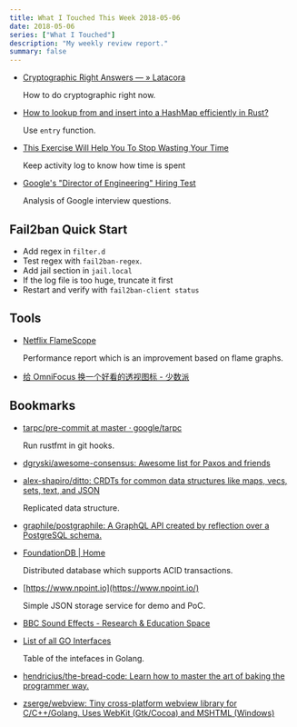 ```yaml
---
title: What I Touched This Week 2018-05-06
date: 2018-05-06
series: ["What I Touched"]
description: "My weekly review report."
summary: false
---
```


* [Cryptographic Right Answers — » Latacora](http://latacora.singles/2018/04/03/cryptographic-right-answers.html)

    How to do cryptographic right now.

* [How to lookup from and insert into a HashMap efficiently in Rust?](https://stackoverflow.com/a/28512504/667158)

    Use `entry` function.

* [This Exercise Will Help You To Stop Wasting Your Time](https://medium.com/darius-foroux/this-exercise-will-help-you-to-wasting-your-time-447cce156205)

    Keep activity log to know how time is spent

* [Google's "Director of Engineering" Hiring Test](http://gwan.com/blog/20160405.html)

    Analysis of Google interview questions.

<!--more-->

## Fail2ban Quick Start

- Add regex in `filter.d`
- Test regex with `fail2ban-regex`.
- Add jail section in `jail.local`
- If the log file is too huge, truncate it first
- Restart and verify with `fail2ban-client status`

## Tools

* [Netflix FlameScope](https://medium.com/netflix-techblog/netflix-flamescope-a57ca19d47bb)

    Performance report which is an improvement based on flame graphs.

* [给 OmniFocus 换一个好看的透视图标 - 少数派](https://sspai.com/post/44083)


## Bookmarks

* [tarpc/pre-commit at master · google/tarpc](https://github.com/google/tarpc/blob/master/hooks/pre-commit)

    Run rustfmt in git hooks.

* [dgryski/awesome-consensus: Awesome list for Paxos and friends](https://github.com/dgryski/awesome-consensus)
* [alex-shapiro/ditto: CRDTs for common data structures like maps, vecs, sets, text, and JSON](https://github.com/alex-shapiro/ditto)

    Replicated data structure.

* [graphile/postgraphile: A GraphQL API created by reflection over a PostgreSQL schema.](https://github.com/graphile/postgraphile)
* [FoundationDB | Home](https://www.foundationdb.org/)

    Distributed database which supports ACID transactions.

* [https://www.npoint.io](https://www.npoint.io/)

    Simple JSON storage service for demo and PoC.

* [BBC Sound Effects - Research & Education Space](http://bbcsfx.acropolis.org.uk/)

* [List of all GO Interfaces](http://sweetohm.net/article/go-interfaces.en.html?mkt_tok=eyJpIjoiTW1OalpHVTJPVEU0TnpnMSIsInQiOiJ0bnlwZ0Ntck40anp1ZEp5aHlTU1BDbktZRklxWEdOTml5N3VYeXZCZUZnMjNOakZLeThRUGpJSWRSZndteGZlMVVIc21zdnc2VzBWUmZXK1NiWFh5ejlQZHV0ZG9vUlwvaTFXMjdoKzQxZWlDTzExVnRRVDZ6dWlOdll0S1wvUjJhIn0%253D)

    Table of the intefaces in Golang.

* [hendricius/the-bread-code: Learn how to master the art of baking the programmer way.](https://github.com/hendricius/the-bread-code)
* [zserge/webview: Tiny cross-platform webview library for C/C++/Golang. Uses WebKit (Gtk/Cocoa) and MSHTML (Windows)](https://github.com/zserge/webview)
